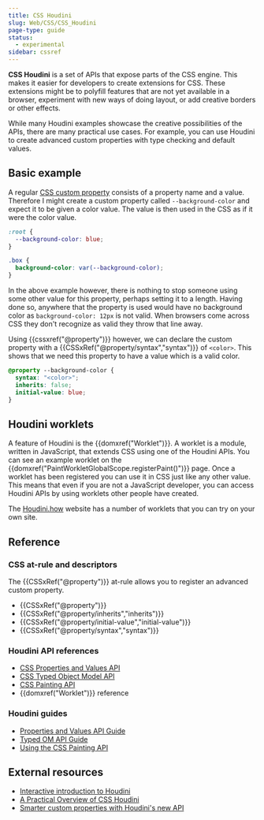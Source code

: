 ```yaml
---
title: CSS Houdini
slug: Web/CSS/CSS_Houdini
page-type: guide
status:
  - experimental
sidebar: cssref
---
```



**CSS Houdini** is a set of APIs that expose parts of the CSS engine. This makes it easier for developers to create extensions for CSS. These extensions might be to polyfill features that are not yet available in a browser, experiment with new ways of doing layout, or add creative borders or other effects.

While many Houdini examples showcase the creative possibilities of the APIs, there are many practical use cases. For example, you can use Houdini to create advanced custom properties with type checking and default values.

## Basic example

A regular [CSS custom property](/en-US/docs/Web/CSS/--*) consists of a property name and a value. Therefore I might create a custom property called `--background-color` and expect it to be given a color value. The value is then used in the CSS as if it were the color value.

```css
:root {
  --background-color: blue;
}

.box {
  background-color: var(--background-color);
}
```

In the above example however, there is nothing to stop someone using some other value for this property, perhaps setting it to a length. Having done so, anywhere that the property is used would have no background color as `background-color: 12px` is not valid. When browsers come across CSS they don't recognize as valid they throw that line away.

Using {{cssxref("@property")}} however, we can declare the custom property with a {{CSSxRef("@property/syntax","syntax")}} of `<color>`. This shows that we need this property to have a value which is a valid color.

```css
@property --background-color {
  syntax: "<color>";
  inherits: false;
  initial-value: blue;
}
```

## Houdini worklets

A feature of Houdini is the {{domxref("Worklet")}}. A worklet is a module, written in JavaScript, that extends CSS using one of the Houdini APIs. You can see an example worklet on the {{domxref("PaintWorkletGlobalScope.registerPaint()")}} page. Once a worklet has been registered you can use it in CSS just like any other value. This means that even if you are not a JavaScript developer, you can access Houdini APIs by using worklets other people have created.

The [Houdini.how](https://houdini.how/) website has a number of worklets that you can try on your own site.

## Reference

### CSS at-rule and descriptors

The {{CSSxRef("@property")}} at-rule allows you to register an advanced custom property.

- {{CSSxRef("@property")}}
- {{CSSxRef("@property/inherits","inherits")}}
- {{CSSxRef("@property/initial-value","initial-value")}}
- {{CSSxRef("@property/syntax","syntax")}}

### Houdini API references

- [CSS Properties and Values API](/en-US/docs/Web/API/CSS_Properties_and_Values_API)
- [CSS Typed Object Model API](/en-US/docs/Web/API/CSS_Typed_OM_API)
- [CSS Painting API](/en-US/docs/Web/API/CSS_Painting_API)
- {{domxref("Worklet")}} reference

### Houdini guides

- [Properties and Values API Guide](/en-US/docs/Web/API/CSS_Properties_and_Values_API/guide)
- [Typed OM API Guide](/en-US/docs/Web/API/CSS_Typed_OM_API/Guide)
- [Using the CSS Painting API](/en-US/docs/Web/API/CSS_Painting_API/Guide)

## External resources

- [Interactive introduction to Houdini](https://houdini.glitch.me/)
- [A Practical Overview of CSS Houdini](https://www.smashingmagazine.com/2020/03/practical-overview-css-houdini/)
- [Smarter custom properties with Houdini's new API](https://web.dev/articles/css-props-and-vals)
